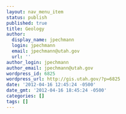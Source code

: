 ```yaml
---
layout: nav_menu_item
status: publish
published: true
title: Geology
author:
  display_name: jpechmann
  login: jpechmann
  email: jpechmann@utah.gov
  url: ''
author_login: jpechmann
author_email: jpechmann@utah.gov
wordpress_id: 6825
wordpress_url: http://gis.utah.gov/?p=6825
date: '2012-04-16 12:45:24 -0500'
date_gmt: '2012-04-16 18:45:24 -0500'
categories: []
tags: []
---
```


